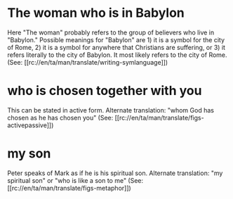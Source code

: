 # The woman who is in Babylon

Here "The woman" probably refers to the group of believers who live in "Babylon." Possible meanings for "Babylon" are 1) it is a symbol for the city of Rome, 2) it is a symbol for anywhere that Christians are suffering, or 3) it refers literally to the city of Babylon. It most likely refers to the city of Rome. (See: [[rc://en/ta/man/translate/writing-symlanguage]])

# who is chosen together with you

This can be stated in active form. Alternate translation: "whom God has chosen as he has chosen you" (See: [[rc://en/ta/man/translate/figs-activepassive]])

# my son

Peter speaks of Mark as if he is his spiritual son. Alternate translation: "my spiritual son" or "who is like a son to me" (See: [[rc://en/ta/man/translate/figs-metaphor]])


